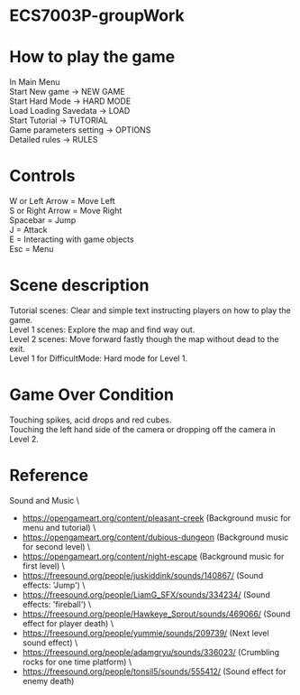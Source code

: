 # ECS7003P-groupWork

# How to play the game
In Main Menu \
Start New game -> NEW GAME \
Start Hard Mode -> HARD MODE \
Load Loading Savedata -> LOAD \
Start Tutorial -> TUTORIAL \
Game parameters setting -> OPTIONS \
Detailed rules -> RULES



# Controls
W or Left Arrow     = Move Left \
S or Right Arrow    = Move Right \
Spacebar            = Jump \
J                   = Attack \
E                   = Interacting with game objects \
Esc                 = Menu 

# Scene description
Tutorial scenes: Clear and simple text instructing players on how to play the game. \
Level 1 scenes: Explore the map and find way out. \
Level 2 scenes: Move forward fastly though the map without dead to the exit. \
Level 1 for DifficultMode: Hard mode for Level 1. 


# Game Over Condition
Touching spikes, acid drops and red cubes. \
Touching the left hand side of the camera or dropping off the camera in Level 2.

# Reference
Sound and Music \
- https://opengameart.org/content/pleasant-creek (Background music for menu and tutorial) \
- https://opengameart.org/content/dubious-dungeon (Background music for second level) \
- https://opengameart.org/content/night-escape (Background music for first level) \
- https://freesound.org/people/juskiddink/sounds/140867/ (Sound effects: 'Jump') \
- https://freesound.org/people/LiamG_SFX/sounds/334234/ (Sound effects: 'fireball') \
- https://freesound.org/people/Hawkeye_Sprout/sounds/469066/ (Sound effect for player death) \
- https://freesound.org/people/yummie/sounds/209739/ (Next level sound effect) \ 
- https://freesound.org/people/adamgryu/sounds/336023/ (Crumbling rocks for one time platform) \
- https://freesound.org/people/tonsil5/sounds/555412/ (Sound effect for enemy death) 
